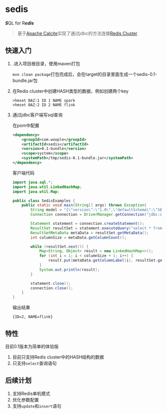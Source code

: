 
# sedis

***S***QL for R***edis***

> 基于[Apache Calcite](http://calcite.apache.org/)实现了通过jdbc的方法连接[Redis  Cluster](https://redis.io/topics/cluster-tutorial)



## 快速入门


1. .进入项目根目录，使用maven打包

   `mvn clean package`打包完成后，会在target的目录里面生成一个sedis-0.1-bundle.jar包

2. 在Redis cluster中创建HASH类型的数据，例如创建两个key

   ```shell
   >hmset BAZ:1 ID 1 NAME spark
   >hmset BAZ:2 ID 2 NAME flink
   ```
3. 通过jdbc客户端写sql查询
  
   在pom中配置
    ```xml
    <dependency>
        <groupId>com.woople</groupId>
        <artifactId>sedis</artifactId>
        <version>0.1-bundle</version>
        <scope>system</scope>
        <systemPath>/tmp/sedis-0.1-bundle.jar</systemPath>
    </dependency>
    ```
    客户端代码
    ```java
    import java.sql.*;
    import java.util.LinkedHashMap;
    import java.util.Map;

    public class SedisExamples {
        public static void main(String[] args) throws Exception{
            String model = "{\"version\":\"1.0\",\"defaultSchema\":\"SEDIS\",\"schemas\":[{\"name\":\"SEDIS\",\"type\":\"custom\",\"factory\":\"com.woople.calcite.adapter.redis.RedisSchemaFactory\",\"operand\":{\"sedis.redis.cluster.nodes\":\"10.1.236.179:6379,10.1.236.179:6380,10.1.236.179:6381\",\"sedis.redis.table\":{\"tableName\":\"BAZ\",\"fields\":\"ID:VARCHAR,NAME:VARCHAR\",\"keys\":\"ID\"}}}]}";
            Connection connection = DriverManager.getConnection("jdbc:calcite:model=inline:" + model);

            Statement statement = connection.createStatement();
            ResultSet resultSet = statement.executeQuery("select * from BAZ where ID='2'");
            ResultSetMetaData metaData = resultSet.getMetaData();
            int columnSize = metaData.getColumnCount();

            while (resultSet.next()) {
                Map<String, Object> result = new LinkedHashMap<>();
                for (int i = 1; i < columnSize + 1; i++) {
                    result.put(metaData.getColumnLabel(i), resultSet.getObject(i));
                }
                System.out.println(result);
            }

            statement.close();
            connection.close();
        }
    }
    ```
    输出结果
   
    `{ID=2, NAME=flink}`
    
## 特性

目前0.1版本为简单的体验版

1. 目前只支持Redis cluster中的HASH结构的数据
2. 只支持`select`查询语句

## 后续计划

1. 支持Redis单机模式
2. 优化参数配置
3. 支持`update`和`insert`语句